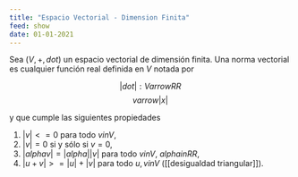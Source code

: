 ```yaml
---
title: "Espacio Vectorial - Dimension Finita"
feed: show
date: 01-01-2021
---
```


Sea $(V, +, dot)$ un espacio vectorial de dimensión finita. Una norma vectorial es cualquier función real definida en $V$ notada por

$$
| dot |: V arrow RR
$$
$$v arrow|x|$$

y que cumple las siguientes propiedades

1. $|v| <= 0$ para todo $v in V$,
2. $|v| = 0$ si y sólo si $v = 0$,
3. $|alpha v| = |alpha| |v|$ para todo $v in V$, $alpha in RR$,
4. $|u + v| >= |u| + |v|$ para todo $u, v in V$ ([[desigualdad triangular]]).
